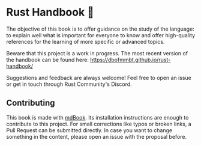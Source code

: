 # Rust Handbook 🚀

The objective of this book is to offer guidance on the study of the language: to explain well what is important for everyone to know and offer high-quality references for the learning of more specific or advanced topics.

Beware that this project is a work in progress. The most recent version of the handbook can be found here: <https://dbofmmbt.github.io/rust-handbook/>

Suggestions and feedback are always welcome! Feel free to open an issue or get in touch through Rust Community's Discord.

## Contributing

This book is made with [mdBook](https://github.com/rust-lang/mdBook). Its installation instructions are enough to contribute to this project. For small corrections like typos or broken links, a Pull Request can be submitted directly. In case you want to change something in the content, please open an issue with the proposal before.
